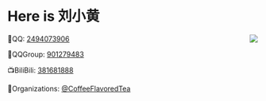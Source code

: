# Here is 刘小黄
<a href="https://github.com/Xiaohuang257">
  <img align="right" src="https://github-readme-stats.vercel.app/api?username=Xiaohuang257&show_icons=true">
</a>

🐧QQ: [2494073906](tencent://addcontact/?subcmd=all&uin=2494073906)

🐧QQGroup: [901279483](https://jq.qq.com/?_wv=1027&k=QUTiQHFK)

📺BiliBili: [381681888](https://space.bilibili.com/381681888)

🏢Organizations: [@CoffeeFlavoredTea](https://github.com/CoffeeFlavoredTea)
